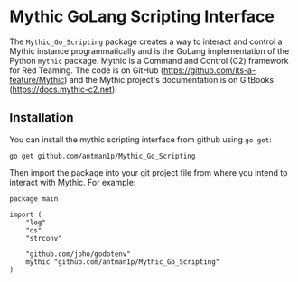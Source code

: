# Mythic GoLang Scripting Interface

The `Mythic_Go_Scripting` package creates a way to interact and control a Mythic instance programmatically and is the GoLang implementation of the Python `mythic` package. Mythic is a Command and Control (C2) framework for Red Teaming. The code is on GitHub (https://github.com/its-a-feature/Mythic) and the Mythic project's documentation is on GitBooks (https://docs.mythic-c2.net).
## Installation

You can install the mythic scripting interface from github using `go get`:

```
go get github.com/antman1p/Mythic_Go_Scripting
```
Then import the package into your git project file from where you intend to interact with Mythic.  For example:
```
package main

import (
	"log"
	"os"
	"strconv"

	"github.com/joho/godotenv"
	mythic "github.com/antman1p/Mythic_Go_Scripting"
)
```
